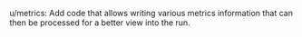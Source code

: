 u/metrics: Add code that allows writing various metrics information that can
then be processed for a better view into the run.
